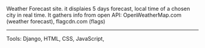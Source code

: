 Weather Forecast site.
it displaies 5 days forecast, local time of a chosen city in real time.
It gathers info from open API: OpenWeatherMap.com (weather forecast), flagcdn.com (flags)

-------------------------------------------------------
Tools: Django, HTML, CSS, JavaScript,

